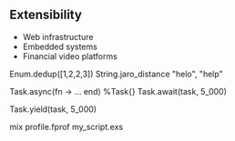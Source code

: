 ## Extensibility

* Web infrastructure
* Embedded systems
* Financial video platforms

Enum.dedup([1,2,2,3])
String.jaro_distance "helo", "help"

Task.async(fn -> ... end)
%Task{}
Task.await(task, 5_000)

Task.yield(task, 5_000)

mix profile.fprof my_script.exs


